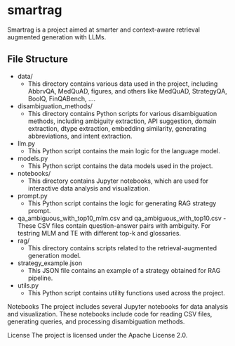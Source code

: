 # smartrag

Smartrag is a project aimed at smarter and context-aware retrieval augmented generation with LLMs.

## File Structure

- data/
  - This directory contains various data used in the project, including AbbrvQA, MedQuAD, figures, and others like MedQuAD, StrategyQA, BoolQ, FinQABench, ....
- disambiguation_methods/
  - This directory contains Python scripts for various disambiguation methods, including ambiguity extraction, API suggestion, domain extraction, dtype extraction, embedding similarity, generating abbreviations, and intent extraction.
- llm.py
  - This Python script contains the main logic for the language model.
- models.py
  - This Python script contains the data models used in the project.
- notebooks/
  - This directory contains Jupyter notebooks, which are used for interactive data analysis and visualization.
- prompt.py
  - This Python script contains the logic for generating RAG strategy prompt.
- qa_ambiguous_with_top10_mlm.csv and qa_ambiguous_with_top10.csv - These CSV files contain question-answer pairs with ambiguity. For testring MLM and TE with different top-k and glossaries.
- rag/
  - This directory contains scripts related to the retrieval-augmented generation model.
- strategy_example.json
  - This JSON file contains an example of a strategy obtained for RAG pipeline.
- utils.py
  - This Python script contains utility functions used across the project.

Notebooks
The project includes several Jupyter notebooks for data analysis and visualization. These notebooks include code for reading CSV files, generating queries, and processing disambiguation methods.

License
The project is licensed under the Apache License 2.0.
